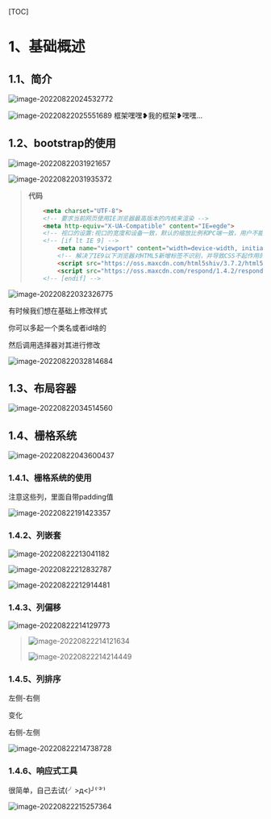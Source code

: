 [TOC]



# 1、基础概述

## 1.1、简介

![image-20220822024532772](Bootstrap.assets/image-20220822024532772.png)

![image-20220822025551689](Bootstrap.assets/image-20220822025551689.png) 框架嘿嘿❥我的框架❥嘿嘿...





## 1.2、bootstrap的使用



![image-20220822031921657](Bootstrap.assets/image-20220822031921657.png)

![image-20220822031935372](Bootstrap.assets/image-20220822031935372.png)

> **代码**
>
> ```html
>     <meta charset="UTF-8">
>     <!-- 要求当前网页使用IE浏览器最高版本的内核来渲染 -->
>     <meta http-equiv="X-UA-Compatible" content="IE=egde">
>     <!-- 视口的设置:视口的宽度和设备一致，默认的缩放比例和PC端一致，用户不能自行缩放 -->
>     <!-- [if lt IE 9] -->
>         <meta name="viewport" content="width=device-width, initial-scale=1.0, user-scalable=0">
>         <!-- 解决了IE9以下浏览器对HTML5新增标签不识别，并导致CSS不起作用的问题 -->
>         <script src="https://oss.maxcdn.com/html5shiv/3.7.2/html5shiv.min.js"></script>
>         <script src="https://oss.maxcdn.com/respond/1.4.2/respond.min.js"></script>
>     <!-- [endif] -->
>    ```





![image-20220822032326775](Bootstrap.assets/image-20220822032326775.png)

有时候我们想在基础上修改样式

你可以多起一个类名或者id啥的

然后调用选择器对其进行修改

![image-20220822032814684](Bootstrap.assets/image-20220822032814684.png)







## 1.3、布局容器

![image-20220822034514560](Bootstrap.assets/image-20220822034514560.png)

## 1.4、栅格系统

![image-20220822043600437](Bootstrap.assets/image-20220822043600437.png)





### 1.4.1、栅格系统的使用

注意这些列，里面自带padding值

![image-20220822191423357](Bootstrap.assets/image-20220822191423357.png)



### 1.4.2、列嵌套

![image-20220822213041182](Bootstrap.assets/image-20220822213041182.png)

![image-20220822212832787](Bootstrap.assets/image-20220822212832787.png)

![image-20220822212914481](Bootstrap.assets/image-20220822212914481.png)



### 1.4.3、列偏移

![image-20220822214129773](Bootstrap.assets/image-20220822214129773.png)

> ![image-20220822214121634](Bootstrap.assets/image-20220822214121634.png)
>
> ![image-20220822214214449](Bootstrap.assets/image-20220822214214449.png)





### 1.4.5、列排序

左侧-右侧

变化

右侧-左侧

![image-20220822214738728](Bootstrap.assets/image-20220822214738728.png)







### 1.4.6、响应式工具

很简单，自己去试(╯>д<)╯⁽˙³˙⁾

![image-20220822215257364](Bootstrap.assets/image-20220822215257364.png)





























